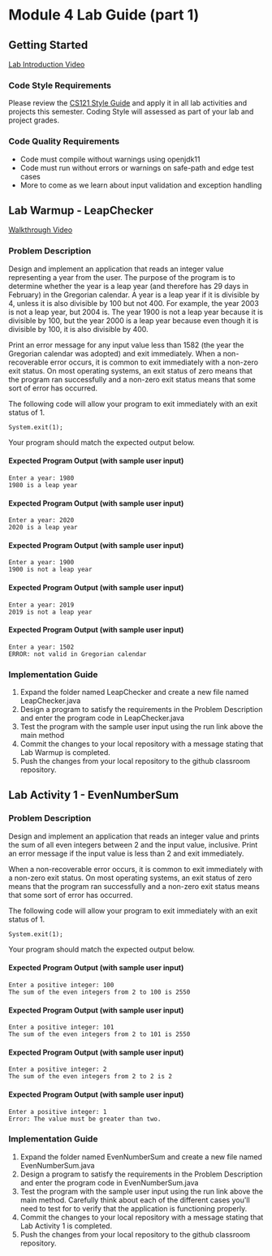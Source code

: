 # Module 4 Lab Guide (part 1)
## Getting Started
[Lab Introduction Video](https://boisestate.hosted.panopto.com/Panopto/Pages/Viewer.aspx?id=16f82241-9181-4de0-b131-ae240170c297)

### Code Style Requirements
Please review the [CS121 Style Guide](https://docs.google.com/document/d/1LWbGQBKkApnNAzzgwOSvRM03DmhYWx5yEfecT2WXfjI/edit?usp=sharing) and apply it in all lab activities and projects this semester. Coding Style will assessed as part of your lab and project grades.

### Code Quality Requirements
- Code must compile without warnings using openjdk11
- Code must run without errors or warnings on safe-path and edge test cases
- More to come as we learn about input validation and exception handling

## Lab Warmup - LeapChecker
[Walkthrough Video](https://boisestate.hosted.panopto.com/Panopto/Pages/Viewer.aspx?id=8cfc1377-4e98-4c51-863a-ae240170c290)
### Problem Description
Design and implement an application that reads an integer value representing a year from the user.  The purpose of the program is to determine whether the year is a leap year (and therefore has 29 days in February) in the Gregorian calendar.  A year is a leap year if it is divisible by 4, unless it is also divisible by 100 but not 400.  For example, the year 2003 is not a leap year, but 2004 is.  The year 1900 is not a leap year because it is divisible by 100, but the year 2000 is a leap year because even though it is divisible by 100, it is also divisible by 400.  

Print an error message for any input value less than 1582 (the year the Gregorian calendar was adopted) and exit immediately. When a non-recoverable error occurs, it is common to exit immediately with a non-zero exit status.  On most operating systems, an exit status of zero means that the program ran successfully and a non-zero exit status means that some sort of error has occurred. 

The following code will allow your program to exit immediately with an exit status of 1.

```
System.exit(1);
```

Your program should match the expected output below.

#### Expected Program Output (with sample user input)
```
Enter a year: 1980
1980 is a leap year
```
#### Expected Program Output (with sample user input)
```
Enter a year: 2020
2020 is a leap year
```
#### Expected Program Output (with sample user input)
```
Enter a year: 1900
1900 is not a leap year
```
#### Expected Program Output (with sample user input)
```
Enter a year: 2019
2019 is not a leap year
```
#### Expected Program Output (with sample user input)
```
Enter a year: 1502
ERROR: not valid in Gregorian calendar
```

### Implementation Guide
1. Expand the folder named LeapChecker and create a new file named LeapChecker.java
2. Design a program to satisfy the requirements in the Problem Description and enter the program code in LeapChecker.java
3. Test the program with the sample user input using the run link above the main method
4. Commit the changes to your local repository with a message stating that Lab Warmup is completed.
5. Push the changes from your local repository to the github classroom repository.

## Lab Activity 1 - EvenNumberSum
### Problem Description
Design and implement an application that reads an integer value and prints the sum of all even integers between 2 and the input value, inclusive. Print an error message if the input value is less than 2 and exit immediately.

When a non-recoverable error occurs, it is common to exit immediately with a non-zero exit status.  On most operating systems, an exit status of zero means that the program ran successfully and a non-zero exit status means that some sort of error has occurred. 

The following code will allow your program to exit immediately with an exit status of 1.
```
System.exit(1);
```

Your program should match the expected output below.

#### Expected Program Output (with sample user input)
```
Enter a positive integer: 100
The sum of the even integers from 2 to 100 is 2550
```

#### Expected Program Output (with sample user input)
```
Enter a positive integer: 101
The sum of the even integers from 2 to 101 is 2550
```

#### Expected Program Output (with sample user input)
```
Enter a positive integer: 2
The sum of the even integers from 2 to 2 is 2
```
#### Expected Program Output (with sample user input)
```
Enter a positive integer: 1
Error: The value must be greater than two.
```

### Implementation Guide
1. Expand the folder named EvenNumberSum and create a new file named EvenNumberSum.java
2. Design a program to satisfy the requirements in the Problem Description and enter the program code in EvenNumberSum.java
3. Test the program with the sample user input using the run link above the main method. Carefully think about each of the different cases you'll need to test for to verify that the application is functioning properly.
4. Commit the changes to your local repository with a message stating that Lab Activity 1 is completed.
5. Push the changes from your local repository to the github classroom repository.

